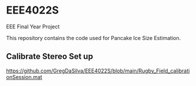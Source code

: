 # EEE4022S
EEE Final Year Project

This repository contains the code used for Pancake Ice Size Estimation.
## Calibrate Stereo Set up
https://github.com/GregDaSilva/EEE4022S/blob/main/Rugby_Field_calibrationSession.mat
